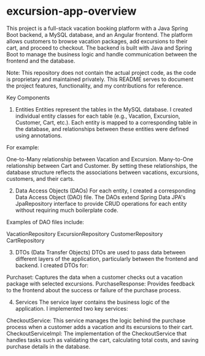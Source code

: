 # excursion-app-overview

This project is a full-stack vacation booking platform with a Java Spring Boot backend, a MySQL database, and an Angular frontend. The platform allows customers to browse vacation packages, add excursions to their cart, and proceed to checkout. The backend is built with Java and Spring Boot to manage the business logic and handle communication between the frontend and the database.

Note: This repository does not contain the actual project code, as the code is proprietary and maintained privately. This README serves to document the project features, functionality, and my contributions for reference.

Key Components
1. Entities
Entities represent the tables in the MySQL database. I created individual entity classes for each table (e.g., Vacation, Excursion, Customer, Cart, etc.). Each entity is mapped to a corresponding table in the database, and relationships between these entities were defined using annotations.

For example:

One-to-Many relationship between Vacation and Excursion.
Many-to-One relationship between Cart and Customer.
By setting these relationships, the database structure reflects the associations between vacations, excursions, customers, and their carts.

2. Data Access Objects (DAOs)
For each entity, I created a corresponding Data Access Object (DAO) file. The DAOs extend Spring Data JPA's JpaRepository interface to provide CRUD operations for each entity without requiring much boilerplate code.

Examples of DAO files include:

VacationRepository
ExcursionRepository
CustomerRepository
CartRepository

3. DTOs (Data Transfer Objects)
DTOs are used to pass data between different layers of the application, particularly between the frontend and backend. I created DTOs for:

Purchaset: Captures the data when a customer checks out a vacation package with selected excursions.
PurchaseResponse: Provides feedback to the frontend about the success or failure of the purchase process.

4. Services
The service layer contains the business logic of the application. I implemented two key services:

CheckoutService: This service manages the logic behind the purchase process when a customer adds a vacation and its excursions to their cart.
CheckoutServiceImpl: The implementation of the CheckoutService that handles tasks such as validating the cart, calculating total costs, and saving purchase details in the database.

